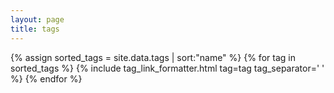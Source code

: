 ```yaml
---
layout: page
title: tags
---
```


{% assign sorted_tags = site.data.tags | sort:"name" %} {% for tag in sorted_tags %} {% include tag_link_formatter.html tag=tag tag_separator='
' %} {% endfor %}
